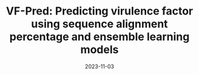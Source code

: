 ---
title: "VF-Pred: Predicting virulence factor using sequence alignment percentage and ensemble learning models"
collection: publications
permalink: /publication/2023-11-03-VF-Pred
date: 2023-11-03
venue: 'Computers in Biology and Medicine'
paperurl: 'https://doi.org/10.1016/j.compbiomed.2023.107662'
citation: 'Singh S., <b>Le N.Q.K.</b>, & Wang C. (2024). VF-Pred: Predicting virulence factor using sequence alignment percentage and ensemble learning models. <i>Computers in Biology and Medicine</i>, 168, 107662.'
---